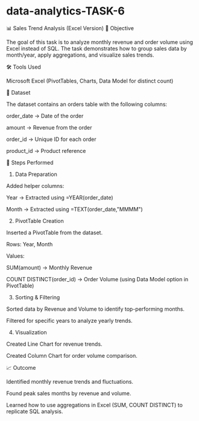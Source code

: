 # data-analytics-TASK-6
📊 Sales Trend Analysis (Excel Version)
📌 Objective

The goal of this task is to analyze monthly revenue and order volume using Excel instead of SQL. The task demonstrates how to group sales data by month/year, apply aggregations, and visualize sales trends.

🛠 Tools Used

Microsoft Excel (PivotTables, Charts, Data Model for distinct count)

📂 Dataset

The dataset contains an orders table with the following columns:

order_date → Date of the order

amount → Revenue from the order

order_id → Unique ID for each order

product_id → Product reference

🔎 Steps Performed
1. Data Preparation

Added helper columns:

Year → Extracted using =YEAR(order_date)

Month → Extracted using =TEXT(order_date,"MMMM")

2. PivotTable Creation

Inserted a PivotTable from the dataset.

Rows: Year, Month

Values:

SUM(amount) → Monthly Revenue

COUNT DISTINCT(order_id) → Order Volume (using Data Model option in PivotTable)

3. Sorting & Filtering

Sorted data by Revenue and Volume to identify top-performing months.

Filtered for specific years to analyze yearly trends.

4. Visualization

Created Line Chart for revenue trends.

Created Column Chart for order volume comparison.

📈 Outcome

Identified monthly revenue trends and fluctuations.

Found peak sales months by revenue and volume.

Learned how to use aggregations in Excel (SUM, COUNT DISTINCT) to replicate SQL analysis.
